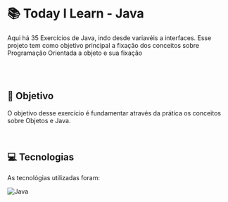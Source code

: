 # :books: Today I Learn - Java
<p>Aqui há 35 Exercícios de Java, indo desde variavéis a interfaces. Esse projeto tem como objetivo principal a fixação dos conceitos sobre Programação Orientada a objeto e sua fixação</p>

<br>
<br>

## :blue_book: Objetivo

O objetivo desse exercício é fundamentar através da prática os conceitos sobre Objetos e Java.

<br>

## :computer: Tecnologias

As tecnológias utilizadas foram:

![Java](https://img.shields.io/badge/java-%23ED8B00.svg?style=for-the-badge&logo=java&logoColor=white)
